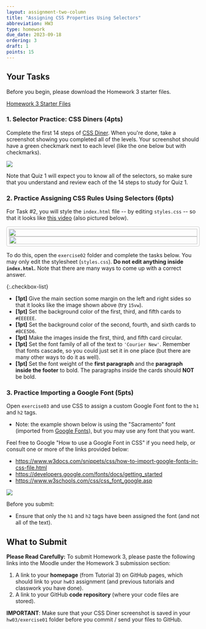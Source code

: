 ```yaml
---
layout: assignment-two-column
title: "Assigning CSS Properties Using Selectors"
abbreviation: HW3
type: homework
due_date: 2023-09-18
ordering: 3
draft: 1
points: 15
---
```


<style>
    .continuous {
        display: flex;
        flex-direction: column;
        border: solid 1px #CCC;
        border-radius: 4px;
        padding: 5px;
        max-width: 600px;
    }

    .continuous img {
        width: 100%;
    }
    .continuous img:nth-child(2) {
        margin-left: 1px;
        width: 99.9%;
    }
</style>

## Your Tasks
Before you begin, please download the Homework 3 starter files.

<a href="/fall2023/course-files/homework/hw03.zip" class="nu-button">Homework 3 Starter Files <i class="fas fa-download"></i></a> 

### 1. Selector Practice: CSS Diners (4pts)
Complete the first 14 steps of <a href="https://flukeout.github.io/" target="_blank">CSS Diner</a>. When you're done, take a screenshot showing you completed all of the levels. Your screenshot should have a green checkmark next to each level (like the one below but with checkmarks).

<img class="small frame" src="/fall2023/assets/images/homework/hw03/exercise01.png" />

Note that Quiz 1 will expect you to know all of the selectors, so make sure that you understand and review each of the 14 steps to study for Quiz 1.

### 2. Practice Assigning CSS Rules Using Selectors (6pts)

For Task #2, you will style the `index.html` file -- by editing `styles.css` -- so that it looks like <a href="https://drive.google.com/file/d/1dqZdvTELzxYBOoTtsxxa30IEvw_MAKT5/view?usp=sharing" target="_blank">this video</a> (also pictured below).

<div class="continuous">
    <img src="/fall2023/assets/images/homework/hw03/exercise02a.png" /> 
    <img src="/fall2023/assets/images/homework/hw03/exercise02b.png" />
</div>

To do this, open the `exercise02` folder and complete the tasks below. You may only edit the stylesheet (`styles.css`). **Do not edit anything inside `index.html`.** Note that there are many ways to come up with a correct answer.


{:.checkbox-list}
* **[1pt]** Give the main section some margin on the left and right sides so that it looks like the image shown above (try `15vw`).
* **[1pt]** Set the background color of the first, third, and fifth cards to `#EEEEEE`.
* **[1pt]** Set the background color of the second, fourth, and sixth cards to `#BCE5D6`.
* **[1pt]** Make the images inside the first, third, and fifth card circular.
* **[1pt]** Set the font family of all of the text to `'Courier New'`. Remember that fonts cascade, so you could just set it in one place (but there are many other ways to do it as well).
* **[1pt]** Set the font weight of the **first paragraph** and the **paragraph inside the footer** to bold. The paragraphs inside the cards should **NOT** be bold.


### 3. Practice Importing a Google Font (5pts)
Open `exercise03` and use CSS to assign a custom Google Font font to the `h1` and `h2` tags. 

* Note: the example shown below is using the "Sacramento" font (imported from <a href="https://fonts.google.com/specimen/Sacramento" target="_blank">Google Fonts</a>), but you may use any font that you want.

Feel free to Google "How to use a Google Font in CSS" if you need help, or consult one or more of the links provided below:
* <a href="https://www.w3docs.com/snippets/css/how-to-import-google-fonts-in-css-file.html" target="_blank">https://www.w3docs.com/snippets/css/how-to-import-google-fonts-in-css-file.html</a>
* <a href="https://developers.google.com/fonts/docs/getting_started" target="_blank">https://developers.google.com/fonts/docs/getting_started</a>
* <a href="https://www.w3schools.com/css/css_font_google.asp" target="_blank">https://www.w3schools.com/css/css_font_google.asp</a>

<img class="frame xsmall" src="/fall2023/assets/images/homework/hw03/exercise03.png" />

Before you submit:
* Ensure that only the `h1` and `h2` tags have been assigned the font (and not all of the text).

## What to Submit
**Please Read Carefully:** To submit Homework 3, please paste the following links into the Moodle under the Homework 3 submission section:

1. A link to your **homepage** (from Tutorial 3) on GitHub pages, which should link to your `hw03` assignment (and previous tutorials and classwork you have done).
2. A link to your GitHub **code repository** (where your code files are stored).
    
    
**IMPORTANT**: Make sure that your CSS Diner screenshot is saved in your `hw03/exercise01` folder before you commit / send your files to GitHub.